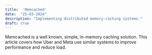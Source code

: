```yaml
---
title:  'Memcached'
date:  "25-03-2024"
description: "Implementing distributed memory-caching systems."
draft: true
---
```


Memcached is a well known, simple, in-memory caching solution. This article covers how Uber and Meta use similar systems to improve performance and reduce load.
